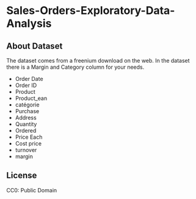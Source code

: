 # Sales-Orders-Exploratory-Data-Analysis
## About Dataset
The dataset comes from a freenium download on the web.
In the dataset there is a Margin and Category column for your needs.

* Order Date
* Order ID
* Product
* Product_ean
* catégorie
* Purchase
* Address
* Quantity
* Ordered
* Price Each
* Cost price
* turnover
* margin

## License
CC0: Public Domain

